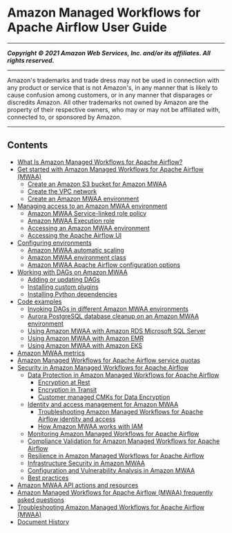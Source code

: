 # Amazon Managed Workflows for Apache Airflow User Guide

-----
*****Copyright &copy; 2021 Amazon Web Services, Inc. and/or its affiliates. All rights reserved.*****

-----
Amazon's trademarks and trade dress may not be used in 
     connection with any product or service that is not Amazon's, 
     in any manner that is likely to cause confusion among customers, 
     or in any manner that disparages or discredits Amazon. All other 
     trademarks not owned by Amazon are the property of their respective
     owners, who may or may not be affiliated with, connected to, or 
     sponsored by Amazon.

-----
## Contents
+ [What Is Amazon Managed Workflows for Apache Airflow?](what-is-mwaa.md)
+ [Get started with Amazon Managed Workflows for Apache Airflow (MWAA)](get-started.md)
   + [Create an Amazon S3 bucket for Amazon MWAA](mwaa-s3-bucket.md)
   + [Create the VPC network](vpc-create.md)
   + [Create an Amazon MWAA environment](create-environment.md)
+ [Managing access to an Amazon MWAA environment](manage-access.md)
   + [Amazon MWAA Service-linked role policy](mwaa-slr.md)
   + [Amazon MWAA Execution role](mwaa-create-role.md)
   + [Accessing an Amazon MWAA environment](access-policies.md)
   + [Accessing the Apache Airflow UI](access-airflow-ui.md)
+ [Configuring environments](using-mwaa.md)
   + [Amazon MWAA automatic scaling](mwaa-autoscaling.md)
   + [Amazon MWAA environment class](environment-class.md)
   + [Amazon MWAA Apache Airflow configuration options](configuring-env-variables.md)
+ [Working with DAGs on Amazon MWAA](working-dags.md)
   + [Adding or updating DAGs](configuring-dag-folder.md)
   + [Installing custom plugins](configuring-dag-import-plugins.md)
   + [Installing Python dependencies](working-dags-dependencies.md)
+ [Code examples](sample-code.md)
   + [Invoking DAGs in different Amazon MWAA environments](samples-trigger-dag-envab.xml.md)
   + [Aurora PostgreSQL database cleanup on an Amazon MWAA environment](samples-database-cleanup.md)
   + [Using Amazon MWAA with Amazon RDS Microsoft SQL Server](samples-sql-server.md)
   + [Using Amazon MWAA with Amazon EMR](samples-emr.md)
   + [Using Amazon MWAA with Amazon EKS](mwaa-eks-example.md)
+ [Amazon MWAA metrics](cw-metrics.md)
+ [Amazon Managed Workflows for Apache Airflow service quotas](mwaa-quotas.md)
+ [Security in Amazon Managed Workflows for Apache Airflow](security.md)
   + [Data Protection in Amazon Managed Workflows for Apache Airflow](data-protection.md)
      + [Encryption at Rest](encryption-at-rest.md)
      + [Encryption in Transit](encryption-in-transit.md)
      + [Customer managed CMKs for Data Encryption](custom-keys-certs.md)
   + [Identity and access management for Amazon MWAA](security-iam.md)
      + [Troubleshooting Amazon Managed Workflows for Apache Airflow identity and access](security_iam_troubleshoot.md)
      + [How Amazon MWAA works with IAM](security_iam_service-with-iam.md)
   + [Monitoring Amazon Managed Workflows for Apache Airflow](monitoring.md)
   + [Compliance Validation for Amazon Managed Workflows for Apache Airflow](compliance-validation.md)
   + [Resilience in Amazon Managed Workflows for Apache Airflow](disaster-recovery-resiliency.md)
   + [Infrastructure Security in Amazon MWAA](infrastructure-security.md)
   + [Configuration and Vulnerability Analysis in Amazon MWAA](w306aac22c32.md)
   + [Best practices](security-best-practices.md)
+ [Amazon MWAA API actions and resources](mwaa-actions-resources.md)
+ [Amazon Managed Workflows for Apache Airflow (MWAA) frequently asked questions](mwaa-faqs.md)
+ [Troubleshooting Amazon Managed Workflows for Apache Airflow (MWAA)](troubleshooting.md)
+ [Document History](doc-history.md)